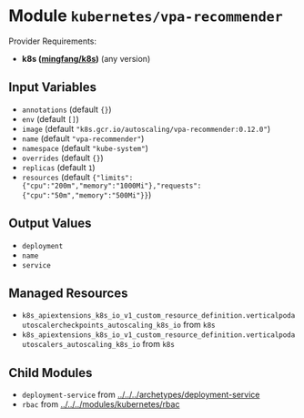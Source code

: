 
# Module `kubernetes/vpa-recommender`

Provider Requirements:
* **k8s ([mingfang/k8s](https://registry.terraform.io/providers/mingfang/k8s/latest))** (any version)

## Input Variables
* `annotations` (default `{}`)
* `env` (default `[]`)
* `image` (default `"k8s.gcr.io/autoscaling/vpa-recommender:0.12.0"`)
* `name` (default `"vpa-recommender"`)
* `namespace` (default `"kube-system"`)
* `overrides` (default `{}`)
* `replicas` (default `1`)
* `resources` (default `{"limits":{"cpu":"200m","memory":"1000Mi"},"requests":{"cpu":"50m","memory":"500Mi"}}`)

## Output Values
* `deployment`
* `name`
* `service`

## Managed Resources
* `k8s_apiextensions_k8s_io_v1_custom_resource_definition.verticalpodautoscalercheckpoints_autoscaling_k8s_io` from `k8s`
* `k8s_apiextensions_k8s_io_v1_custom_resource_definition.verticalpodautoscalers_autoscaling_k8s_io` from `k8s`

## Child Modules
* `deployment-service` from [../../../archetypes/deployment-service](../../../archetypes/deployment-service)
* `rbac` from [../../../modules/kubernetes/rbac](../../../modules/kubernetes/rbac)

